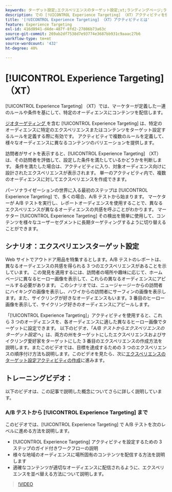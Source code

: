 ```yaml
---
keywords: ターゲット設定;エクスペリエンスのターゲット設定;xt;ランディングページ;ランディングページキャンペーン
description: での [!UICONTROL Experience Targeting] （XT）アクティビティを使用して、マーケターが定義した一連のルールや条件に基づいて  [!DNL Adobe Target]  特定のオーディエンスにコンテンツを配信する方法を説明します。
title: '[!UICONTROL Experience Targeting] （XT）アクティビティとは'
feature: Experience Targeting
exl-id: 416d8941-d4de-487f-8fd2-27806b73a63c
source-git-commit: 269ab2df7538d7e93774e3687bb931c9aaac27b6
workflow-type: tm+mt
source-wordcount: '432'
ht-degree: 40%

---
```


# [!UICONTROL Experience Targeting] （XT）

[!UICONTROL Experience Targeting] （XT）では、マーケターが定義した一連のルールや条件を基にして、特定のオーディエンスにコンテンツを配信します。

[ ジオターゲティング ](/help/main/c-target/c-audiences/c-target-rules/geo.md) を含む [!UICONTROL Experience Targeting] は、特定のオーディエンスに特定のエクスペリエンスまたはコンテンツをターゲット設定するルールを定義する際に有効です。 アクティビティで複数のルールを定義して、様々なオーディエンスに異なるコンテンツのバリエーションを提供します。

訪問者がサイトを表示すると、[!UICONTROL Experience Targeting] （XT）は、その訪問者を評価して、設定した条件を満たしているかどうかを判断します。 条件を満たした場合は、アクティビティに入り、対象オーディエンス向けに設計されたエクスペリエンスが表示されます。 単一のアクティビティ内で、複数のオーディエンスに対してエクスペリエンスを作成できます。

パーソナライゼーションの世界に入る最初のステップは [!UICONTROL Experience Targeting] で、多くの場合、A/B テストから始まります。 マーケターが A/B テストを実行し、レポートオーディエンスを使用することで、異なるエクスペリエンスが異なるオーディエンスの共感を呼ぶことがわかります。 マーケター [!UICONTROL Experience Targeting] その検出を簡単に使用して、コンテンツを様々なユーザーセグメントに長期ターゲティングするように切り替えることができます。

## シナリオ：エクスペリエンスターゲット設定

Web サイトでアウトドア用品を特集するとします。A/B テストのレポートは、異なるオーディエンスの共感を得られる 3 つのエクスペリエンスがあることを示しています。 この発見を適用するには、訪問者の場所や趣味に応じて、ホームページに異なるヒーロー画像を表示して、これらの異なるオーディエンスにアピールする必要があります。 このシナリオでは、ニュージャージーからの訪問者にハイキングの画像を表示し、ハワイからの訪問者にサーフィンの画像を表示します。また、サイクリングが好きなオーディエンスもいます。3 番目のヒーロー画像を表示して、サイクリング好きのオーディエンスにアピールします。

「[!UICONTROL Experience Targeting]」アクティビティを使用すると、これら 3 つのオーディエンスを、各オーディエンスに適した異なるヒーロー画像でターゲットに設定できます。 以下のビデオ、「*A/B テストからエクスペリエンスのターゲット設定へ*」は、両方の州をターゲットにしたエクスペリエンスおよびサイクリング愛好家をターゲットにした 3 番目のエクスペリエンスの作成方法を説明します。またこのビデオでは、目標を達成するための 3 つのエクスペリエンスの順序付け方法も説明します。このビデオを見たら、次に[エクスペリエンスのターゲット設定アクティビティの作成](/help/main/c-activities/t-experience-target/t-xt-create/xt-create.md)に進みます。

## トレーニングビデオ：

以下のビデオは、この記事で説明した概念についてさらに詳しく説明しています。

### A/B テストから [!UICONTROL Experience Targeting] まで

このビデオでは、[!UICONTROL Experience Targeting] で A/B テストを次のレベルに進める方法を説明します。

* [!UICONTROL Experience Targeting] アクティビティを設定するための 3 ステップのガイド付きワークフローの説明
* 様々な地域のオーディエンスに場所固有のコンテンツを配信する方法を説明します
* 適確なコンテンツが適切なオーディエンスに配信されるように、エクスペリエンスを並べ替える方法について説明します。

>[!VIDEO](https://video.tv.adobe.com/v/22418/)
